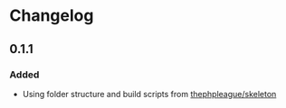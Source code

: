# Changelog

## 0.1.1

### Added
- Using folder structure and build scripts from [thephpleague/skeleton](https://github.com/thephpleague/skeleton)
